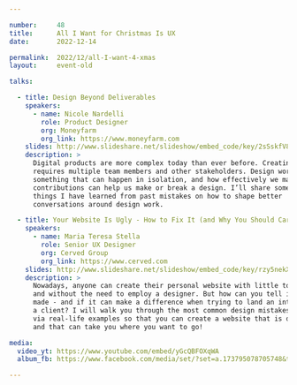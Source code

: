 ```yaml
---

number:     48
title:      All I Want for Christmas Is UX
date:       2022-12-14

permalink:  2022/12/all-I-want-4-xmas
layout:     event-old

talks:

  - title: Design Beyond Deliverables
    speakers:
      - name: Nicole Nardelli
        role: Product Designer
        org: Moneyfarm
        org_link: https://www.moneyfarm.com
    slides: http://www.slideshare.net/slideshow/embed_code/key/2sSskfV80K1Goh
    description: >
      Digital products are more complex today than ever before. Creating them
      requires multiple team members and other stakeholders. Design work is not
      something that can happen in isolation, and how effectively we manage others'
      contributions can help us make or break a design. I’ll share some of the
      things I have learned from past mistakes on how to shape better
      conversations around design work.

  - title: Your Website Is Ugly - How to Fix It (and Why You Should Care)
    speakers:
      - name: Maria Teresa Stella
        role: Senior UX Designer
        org: Cerved Group
        org_link: https://www.cerved.com
    slides: http://www.slideshare.net/slideshow/embed_code/key/rzy5nekXNbEic2
    description: >
      Nowadays, anyone can create their personal website with little to no code,
      and without the need to employ a designer. But how can you tell if it's well
      made - and if it can make a difference when trying to land an interview or
      a client? I will walk you through the most common design mistakes to avoid
      via real-life examples so that you can create a website that is delightful
      and that can take you where you want to go!

media:
  video_yt: https://www.youtube.com/embed/yGcQBFOXqWA
  album_fb: https://www.facebook.com/media/set/?set=a.173795078705748&type=3

---
```


